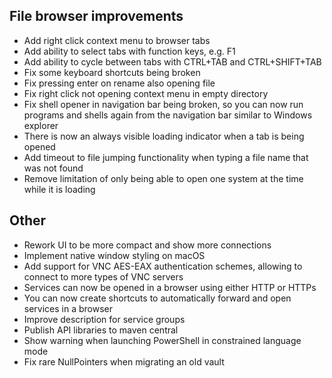 ## File browser improvements

- Add right click context menu to browser tabs
- Add ability to select tabs with function keys, e.g. F1
- Add ability to cycle between tabs with CTRL+TAB and CTRL+SHIFT+TAB
- Fix some keyboard shortcuts being broken
- Fix pressing enter on rename also opening file
- Fix right click not opening context menu in empty directory
- Fix shell opener in navigation bar being broken, so you can now run programs and shells again from the navigation bar similar to Windows explorer
- There is now an always visible loading indicator when a tab is being opened
- Add timeout to file jumping functionality when typing a file name that was not found
- Remove limitation of only being able to open one system at the time while it is loading

## Other

- Rework UI to be more compact and show more connections
- Implement native window styling on macOS
- Add support for VNC AES-EAX authentication schemes, allowing to connect to more types of VNC servers
- Services can now be opened in a browser using either HTTP or HTTPs
- You can now create shortcuts to automatically forward and open services in a browser
- Improve description for service groups
- Publish API libraries to maven central
- Show warning when launching PowerShell in constrained language mode
- Fix rare NullPointers when migrating an old vault
